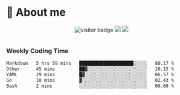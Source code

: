 <!-- ![](https://youpai.roccoshi.top/img/20200804214216.png) -->

# 🧐 About me
 
<p align="center">
<img src="https://visitor-badge.laobi.icu/badge?page_id=Lincest.Lincest&title=hits" alt="visitor badge"/>
<a href="mailto:imroccoshi@gmail.com"><img src="https://img.shields.io/badge/gmail-imroccoshi%40gmail.com-red"></a>
<a href="https://blog.roccoshi.top"><img src="https://img.shields.io/badge/blog-roccoshi-green"></a>
</p>

<div align="center">
  <img src="https://github-readme-stats.vercel.app/api?username=Lincest&show_icons=true&count_private=true&show_owner=true" alt="">
   <!-- <img src="https://github-readme-stats.vercel.app/api/wakatime?username=Moreality&v=2" alt=""/> -->
</div>

### Weekly Coding Time

<!--START_SECTION:waka-->

```txt
Markdown   5 hrs 59 mins   ████████████████████░░░░░   80.17 %
Other      45 mins         ██▓░░░░░░░░░░░░░░░░░░░░░░   10.15 %
YAML       29 mins         █▓░░░░░░░░░░░░░░░░░░░░░░░   06.57 %
Go         10 mins         ▓░░░░░░░░░░░░░░░░░░░░░░░░   02.43 %
Bash       2 mins          ░░░░░░░░░░░░░░░░░░░░░░░░░   00.60 %
```

<!--END_SECTION:waka-->



